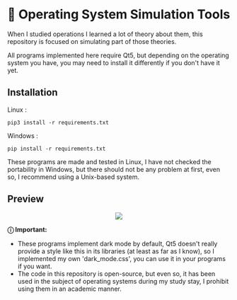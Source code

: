 # 🐧 Operating System Simulation Tools

When I studied operations I learned a lot of theory about them, this repository is focused on simulating part of those theories.

All programs implemented here require Qt5, but depending on the operating system you have, you may need to install it differently if you don't have it yet.

## Installation
Linux : 
```
pip3 install -r requirements.txt
```
Windows :
```
pip install -r requirements.txt
```

These programs are made and tested in Linux, I have not checked the portability in Windows, but there should not be any problem at first, even so, I recommend using a Unix-based system.

## Preview
<p align="center">
  <img src="https://i.ibb.co/1TXRsJB/new.png"/>
</p>

**ⓘ Important:** <br />
* These programs implement dark mode by default, Qt5 doesn't really provide a style like this in its libraries (at least as far as I know), so I implemented my own 'dark_mode.css', you can use it in your programs if you want.
* The code in this repository is open-source, but even so, it has been used in the subject of operating systems during my study stay, I prohibit using them in an academic manner.
